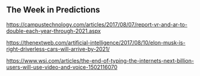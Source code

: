 ## The Week in Predictions

https://campustechnology.com/articles/2017/08/07/report-vr-and-ar-to-double-each-year-through-2021.aspx

https://thenextweb.com/artificial-intelligence/2017/08/10/elon-musk-is-right-driverless-cars-will-arrive-by-2021/

https://www.wsj.com/articles/the-end-of-typing-the-internets-next-billion-users-will-use-video-and-voice-1502116070
